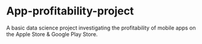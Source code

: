 # App-profitability-project
A basic data science project investigating the profitability of mobile apps on the Apple Store &amp; Google Play Store.
